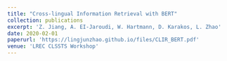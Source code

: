 ```yaml
---
title: "Cross-lingual Information Retrieval with BERT"
collection: publications
excerpt: 'Z. Jiang, A. EI-Jaroudi, W. Hartmann, D. Karakos, L. Zhao'
date: 2020-02-01
paperurl: 'https://lingjunzhao.github.io/files/CLIR_BERT.pdf'
venue: 'LREC CLSSTS Workshop'
---
```

